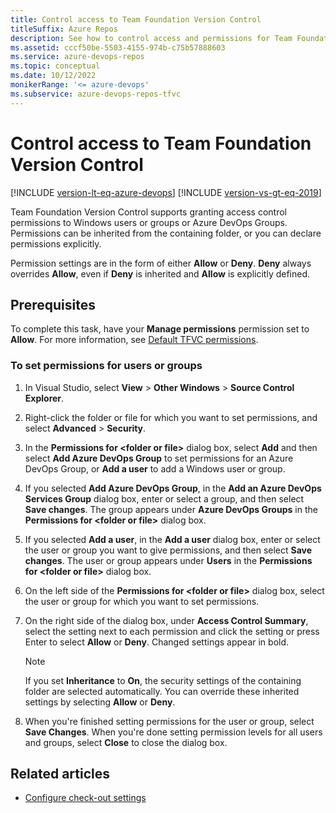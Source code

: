 ```yaml
---
title: Control access to Team Foundation Version Control
titleSuffix: Azure Repos
description: See how to control access and permissions for Team Foundation Version Control.
ms.assetid: cccf50be-5503-4155-974b-c75b57888603
ms.service: azure-devops-repos
ms.topic: conceptual
ms.date: 10/12/2022
monikerRange: '<= azure-devops'
ms.subservice: azure-devops-repos-tfvc
---
```



# Control access to Team Foundation Version Control

[!INCLUDE [version-lt-eq-azure-devops](../../includes/version-lt-eq-azure-devops.md)]
[!INCLUDE [version-vs-gt-eq-2019](../../includes/version-vs-gt-eq-2019.md)]


Team Foundation Version Control supports granting access control permissions to Windows users or groups or Azure DevOps Groups. Permissions can be inherited from the containing folder, or you can declare permissions explicitly.

Permission settings are in the form of either **Allow** or **Deny**. **Deny** always overrides **Allow**, even if **Deny** is inherited and **Allow** is explicitly defined.

## Prerequisites

To complete this task, have your **Manage permissions** permission set to **Allow**. For more information, see [Default TFVC permissions](../../organizations/security/default-tfvc-permissions.md).

### To set permissions for users or groups

1. In Visual Studio, select **View** > **Other Windows** > **Source Control Explorer**.

1. Right-click the folder or file for which you want to set permissions, and select **Advanced** > **Security**.

1. In the **Permissions for \<folder or file>** dialog box, select **Add** and then select **Add Azure DevOps Group** to set permissions for an Azure DevOps Group, or **Add a user** to add a Windows user or group.

1. If you selected **Add Azure DevOps Group**, in the **Add an Azure DevOps Services Group** dialog box, enter or select a group, and then select **Save changes**. The group appears under **Azure DevOps Groups** in the **Permissions for \<folder or file>** dialog box.

1. If you selected **Add a user**, in the **Add a user** dialog box, enter or select the user or group you want to give permissions, and then select **Save changes**. The user or group appears under **Users** in the **Permissions for \<folder or file>** dialog box.

1. On the left side of the **Permissions for \<folder or file>** dialog box, select the user or group for which you want to set permissions.

1. On the right side of the dialog box, under **Access Control Summary**, select the setting next to each permission and click the setting or press Enter to select **Allow** or **Deny**. Changed settings appear in bold.

   > [!NOTE]
   > If you set **Inheritance** to **On**, the security settings of the containing folder are selected automatically. You can override these inherited settings by selecting **Allow** or **Deny**.

1. When you're finished setting permissions for the user or group, select **Save Changes**. When you're done setting permission levels for all users and groups, select **Close** to close the dialog box.

## Related articles

- [Configure check-out settings](configure-check-out-settings.md)
